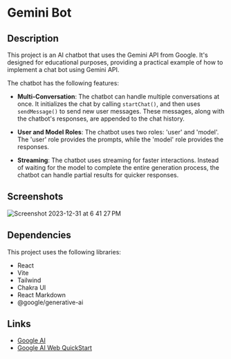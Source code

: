 
# Gemini Bot

## Description

This project is an AI chatbot that uses the Gemini API from Google. It's designed for educational purposes, providing a practical example of how to implement a chat bot using Gemini API.

The chatbot has the following features:

- **Multi-Conversation**: The chatbot can handle multiple conversations at once. It initializes the chat by calling `startChat()`, and then uses `sendMessage()` to send new user messages. These messages, along with the chatbot's responses, are appended to the chat history.

- **User and Model Roles**: The chatbot uses two roles: 'user' and 'model'. The 'user' role provides the prompts, while the 'model' role provides the responses.

- **Streaming**: The chatbot uses streaming for faster interactions. Instead of waiting for the model to complete the entire generation process, the chatbot can handle partial results for quicker responses.

 ## Screenshots

  ![Screenshot 2023-12-31 at 6 41 27 PM](https://github.com/SaiBarathR/gemini-bot-react/assets/58382813/fe6aa8e8-40bb-468a-bb21-2a8697c195ba)


## Dependencies

This project uses the following libraries:

- React
- Vite
- Tailwind
- Chakra UI
- React Markdown
- @google/generative-ai


## Links

- [Google AI](https://ai.google.dev/)
- [Google AI Web QuickStart](https://ai.google.dev/tutorials/web_quickstart)
